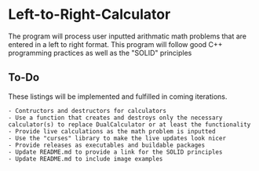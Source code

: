 # Left-to-Right-Calculator

The program will process user inputted arithmatic math problems that are entered in a left to right format.
This program will follow good C++ programming practices as well as the "SOLID" principles 

## To-Do
These listings will be implemented and fulfilled in coming iterations.
```
- Contructors and destructors for calculators
- Use a function that creates and destroys only the necessary calculator(s) to replace DualCalculator or at least the functionality
- Provide live calculations as the math problem is inputted
- Use the "curses" library to make the live updates look nicer
- Provide releases as executables and buildable packages
- Update README.md to provide a link for the SOLID principles
- Update README.md to include image examples
```
